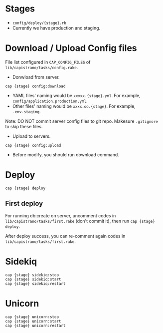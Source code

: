 Stages
==========

- `config/deploy/{stage}.rb`
- Currently we have production and staging.

Download / Upload Config files
==========

File list configured in `CAP_CONFIG_FILES` of `lib/capistrano/tasks/config.rake`.

- Donwload from server.

```
cap {stage} config:download
```

- YAML files' naming would be `xxxxx.{stage}.yml`. For example, `config/application.production.yml`.
- Other files' naming would be `xxxx.oo.{stage}`. For example, `.env.staging`.

Note: DO NOT commit server config files to git repo. Makesure `.gitignore` to skip these files.

- Upload to servers.

```
cap {stage} config:upload
```

- Before modify, you should run download command.


Deploy
=============

```
cap {stage} deploy
```

## First deploy

For running db:create on server, uncomment codes in `lib/capistrano/tasks/first.rake` (don't commit it), then run `cap {stage} deploy`.

After deploy success, you can re-comment again codes in `lib/capistrano/tasks/first.rake`.


Sidekiq
=============

```
cap {stage} sidekiq:stop
cap {stage} sidekiq:start
cap {stage} sidekiq:restart
```

Unicorn
=============

```
cap {stage} unicorn:stop
cap {stage} unicorn:start
cap {stage} unicorn:restart
```
